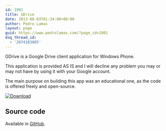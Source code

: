 ```yaml
---
id: 1901
title: GDrive
date: 2013-08-03T01:34:00+00:00
author: Pedro Lamas
layout: page
guid: https://www.pedrolamas.com/?page_id=1901
dsq_thread_id:
  - '2074183805'
---
```


GDrive is a Google Drive client application for Windows Phone.

This application is provided AS IS and I will decline any problem you may or may not have by using it with your Google account.

The main purpose on building this app was an educational one, as the code is offered freely and open-source.

[![Download](/wp-content/uploads/2013/08/258x67_WPS_Download_cyan.png)](http://windowsphone.com/s?appid=c945c809-5e5d-4db3-b4c9-70c8cebd5235)

## Source code

Available in [GitHub](https://github.com/PedroLamas/GDrive).
